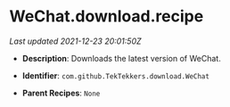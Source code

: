 # WeChat.download.recipe

_Last updated 2021-12-23 20:01:50Z_

- **Description**: Downloads the latest version of WeChat.

- **Identifier**: `com.github.TekTekkers.download.WeChat`

- **Parent Recipes**: `None`
